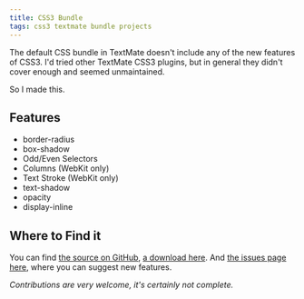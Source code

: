 ```yaml
---
title: CSS3 Bundle
tags: css3 textmate bundle projects
---
```


The default CSS bundle in TextMate doesn't include any of the new features of CSS3. I'd tried other TextMate CSS3 plugins, but in general they didn't cover enough and seemed unmaintained.

So I made this.

## Features

* border-radius
* box-shadow
* Odd/Even Selectors
* Columns (WebKit only)
* Text Stroke (WebKit only)
* text-shadow
* opacity
* display-inline

## Where to Find it

You can find [the source on GitHub](http://github.com/nickcharlton/CSS3-Bundle "nickcharlton's CSS3-Bundle at master - GitHub"), [a download here](http://github.com/downloads/nickcharlton/CSS3-Bundle/CSS3.tmbundle ""). And [the issues page here](http://github.com/nickcharlton/CSS3-Bundle/issues "Issues - nickcharlton/CSS3-Bundle - GitHub"), where you can suggest new features.

*Contributions are very welcome, it's certainly not complete.*

